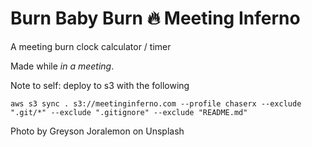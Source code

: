 # Burn Baby Burn 🔥 Meeting Inferno

A meeting burn clock calculator / timer

Made while _in a meeting_.

Note to self: deploy to s3 with the following

`aws s3 sync . s3://meetinginferno.com --profile chaserx --exclude ".git/*" --exclude ".gitignore" --exclude "README.md"`

Photo by Greyson Joralemon on Unsplash
